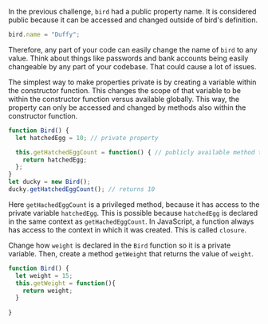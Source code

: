 In the previous challenge, `bird` had a public property name. 
It is considered public because it can be accessed and changed outside of bird's definition.
```js
bird.name = "Duffy";
```
Therefore, any part of your code can easily change the name of `bird` to any value. 
Think about things like passwords and bank accounts being easily changeable by any part of your codebase. 
That could cause a lot of issues.

The simplest way to make properties private is by creating a variable within the constructor function. 
This changes the scope of that variable to be within the constructor function versus available globally. 
This way, the property can only be accessed and changed by methods also within the constructor function.
```js
function Bird() {
  let hatchedEgg = 10; // private property

  this.getHatchedEggCount = function() { // publicly available method that a bird object can use
    return hatchedEgg;
  };
}
let ducky = new Bird();
ducky.getHatchedEggCount(); // returns 10
```
Here `getHachedEggCount` is a privileged method, because it has access to the private variable `hatchedEgg`. 
This is possible because `hatchedEgg` is declared in the same context as `getHachedEggCount`. 
In JavaScript, a function always has access to the context in which it was created. 
This is called `closure`.


Change how `weight` is declared in the `Bird` function so it is a private variable. 
Then, create a method `getWeight` that returns the value of `weight`.
```js
function Bird() {
  let weight = 15;
  this.getWeight = function(){
    return weight;
  }
  
}
